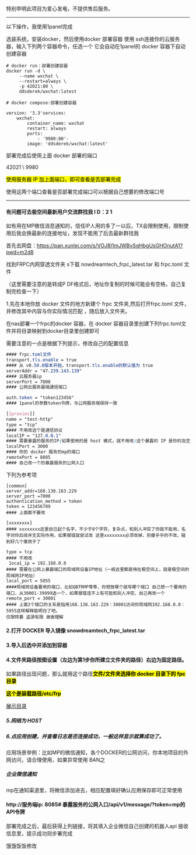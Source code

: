 特别申明此项⽬为爱心发电，不提供售后服务。

* * *

以下操作，我使用1panel完成

选装系统，安装docker，然后使用docker 部署容器
使用 ssh连接你的云服务器，输入下列两个容器命令，任选一个
它会自动在1panel的 docker 容器下自动创建容器
~~~
# docker run：部署创建容器
docker run -d \
     --name wxchat \
     --restart=always \
     -p 42021:80 \
     ddsderek/wxchat:latest

# docker compose:部署创建容器

version: '3.3'services:
    wxchat:
        container_name: wxchat
        restart: always
        ports:
            - '9980:80'-
        image: 'ddsderek/wxchat:latest'
~~~
部署完成后使用上面 docker 部署的端口     

42021 \ 9980

<mark>使用服务器 IP 加上面端口，即可查看是否部署完成</mark>

使用这两个端口查看是否部署完成端口可以根据自己想要的修改端口号

* * *

#### 有问题可去极空间最新⽤户交流群找我 I D：2 1

如有用在MP微信消息通知的，信任IP人用的多了一以后，TX会限制使用，限制使用后我会换最新的连接地址，发现不能用了后去最新群找我

首先去网盘：https://pan.xunlei.com/s/VOJ8I1mJWBvSgHbgUsGHOnutA1?pwd=m2d8

找到FRPC内⽹穿透⽂件夹 s下载 nowdreamtech_frpc_latest.tar 和 frpc.toml 文件

（这⾥需要注意的是转成P DF格式后，地址你复制的时候可能会有空格，⾃⼰复制完检查⼀下）

1.先在本地你放 docker 文件的地方新建个 frpc 文件夹,然后打开frpc.toml 文件，并修改其中内容与你实际情况匹配 ，随后放⼊⽂件夹。

在nas部署一个frpc的docker 容器，在 docker 容器目录里创建下列frpc.toml文件并将目录映射到docker目录里创建即可

需要注意的一点是根据下列提示，修改自己的配置信息
~~~css
#### frpc.toml文件
transport.tls.enable = true 
#### 从 v0.50.0版本开始，transport.tls.enable的默认值为 true
serverAddr = "47.239.143.139" 
#### 云服务器ip
serverPort = 7000 
#### 公网云服务器端通信端口

auth.token = "token123456" 
#### 1panel的参数token令牌，与公网服务端保持一致

[[proxies]]
name = "test-http"
type = "tcp" 
#### 不用改这个是通信协议
localIP = "127.0.0.1" 
#### 需要暴露的服务的IP(如果使用的是 host 模式，就不用改)这个暴露的 IP 是你的及空间NAS的 IP
localPort = 3000  
#### 你的 docker 服务的mp的端口
remotePort = 8085
#### 自己改一个的暴露服务的公网入口
~~~
下列为参考项
~~~
[common]
server_addr=168.138.163.229
server_port =7000
authentication_method = token
token = 123456789
#### 上面都不要改 

[xxxxxxxx]
#### xxxxxxxx这里自已起个名字，不少于8个字符，复杂点，和别人冲突了你就不能用，名字对你后续并无实际作用，如果报错就尝试改 这里xxxxxxxx必须改掉，别傻乎乎的不改，碰到好几个傻孩子了

type = tcp
#### 不用改
 1oca1_ip = 192.168.0.0
#### 需要在公网上暴露端口的局域网设备IP地址（一般这里都是用在极空间上，就是极空间的局域网IP地址） 
local_port = 5055 
####局域网设备要用的端口，比如QBTRMP等等，你想放哪个就写哪个端口 自己想一个要用的端口，从30001-39999选一个，如果报错连不上有可能和别人冲突，自己再改一个 
remote_port = 30001 
#### 上面2个端口的关系是指用168.138.163.229：30001访间你局域网192.168.0.0：5055这样解释能明白了吧。
仅限转要 盗源有限 谢谢理解
~~~

#### 2.打开 DOCKER 导入镜像 snowdreamtech_frpc_latest.tar
#### 3.导入后选中并添加到容器
#### 4.文件夹路径按图设置（左边为第1步你所建立文件夹的路径）右边为固定路径。

如果路径出现问题，那么就用这个路径<mark>**文件/文件夹选择你 docker 目录下的 fpc 目录**</mark>

<mark>**这个是装载路径/etc/frp**</mark>


[展示目录](https://pic2.ziyuan.wang/user/0w0/2025/02/Snipaste_2025-02-27_13-49-21_74eb9df9c57eb.png)


##### 5.网络为 HOST
##### 6.点应用创建，并查看日志是否连接成功，一般这样显示就算成功了。
应⽤场景举例：⽐如MP的微信通知，各个DOCKER的公⽹访问，你本地项⽬的外⽹访问，请合理使⽤，如果异常使⽤ BAN之

##### **企业微信通知**

mp在通知渠道里，将微信添加进去，相应配置填好确认应用保存即可正常使用

#### http://服务端ip: 8085# 暴露服务的公网入口/api/v1/message/?token=mp的API令牌

部署完成之后，最后获得上列链接，将其填入企业微信自己创建的机器人api 接收信息里，提示成功则步署完成 

饿饿饭饭修改











